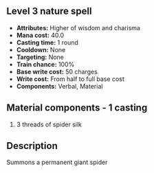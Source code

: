 ## Level 3 nature spell

- **Attributes:** Higher of wisdom and charisma
- **Mana cost:** 40.0
- **Casting time:** 1 round
- **Cooldown:** None
- **Targeting:** None
- **Train chance:** 100%
- **Base write cost:** 50 charges
- **Write cost:** From half to full base cost
- **Components:** Verbal, Material

## Material components - 1 casting

1. 3 threads of spider silk

## Description

Summons a permanent giant spider
